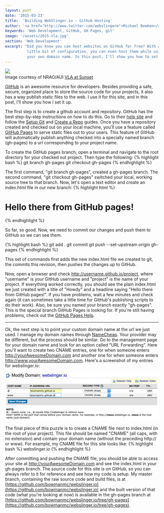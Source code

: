 ```yaml
---
layout: post
date: '2015-03-23'
title:  'Building WebSlinger.io - Github Hosting'
author: '<a href="http://www.twitter.com/webslingerm">Michael Bowman</a>'
keywords: 'Web Development, GitHub, GH Pages, git'
image: '/assets/2015-vla.jpg'
section: 'Web Development'
excerpt: "Did you know you can host websites on GitHub for free? With a
          little bit of configuration, you can even host them while using
          your own domain name. In this post, I'll show you how to set it all up."
---
```


<div class="post-image">
    <img src="{{ page.image }}" />
    <div class="credit">
        Image courtesy of NRAO/AUI
        <a href="http://images.nrao.edu/Telescopes/VLA/92">VLA at Sunset</a>
    </div>
</div>

<p class="typl8-drop-cap">
<a href="https://github.com">GitHub</a> is an awesome resource for developers.
Besides providing a safe, secure, organized place to store the source code for
your projects, it also has a way publish static files to the web.
I use it for this site, and in this post, I'll show you how I set it up.
</p>

The first step is to create a github account and repository.
GitHub has
the best step-by-step instructions on how to do this. Go to their
[help site](https://help.github.com)
and follow the
[Setup Git](https://help.github.com/articles/set-up-git) and
[Create a Repo](https://help.github.com/articles/create-a-repo) guides.
Once you have a repository created and checked out on your local machine, you'll
use a feature called
[GitHub Pages](https://help.github.com/articles/user-organization-and-project-pages/#project-pages)
to serve static files out to your users.
This feature of GitHub will automatically publish anything checked into a
specially named branch (gh-pages) to a url corresponding to your project name.

To create the GitHub pages branch, open a terminal and navigate to the root
directory for your checked out project. Then type the following:
{% highlight bash %}
git branch gh-pages
git checkout gh-pages
{% endhighlight %}

The first command, "git branch gh-pages", created a gh-pages branch. The second
command, "git checkout gh-pages" switched your local, working source tree to
that branch. Now, let's open a text editor and create an index.html file in
our new branch:
{% highlight html %}
<html>
    <head>
        <title>Howdy</title>
    </head>
    <body>
        <h1>Hello there from GitHub pages!</h1>
    </body>
</html>
{% endhighlight %}

So far, so good. Now, we need to commit our changes and push them to GitHub so
we can see them.

{% highlight bash %}
git add .
git commit
git push --set-upstream origin gh-pages
{% endhighlight %}

This set of commands first adds the new index.html file we created to git,
the commits this revision, then pushes the changes up to GitHub.

Now, open a browser and check http://username.github.io/project, where
"username" is your GitHub username and "project" is the name of your project.
If everything worked correctly, you should see the plain index.html we just created
with a title of "Howdy" and a headline saying "Hello there from GitHub pages!".
If you have problems, wait a few minutes and check again (it can sometimes
take a little time for GitHub's publishing scripts to do their work). Also,
be sure you named your branch exactly "gh-pages". This is the special branch
GitHub Pages is looking for. If you're still having problems, check out
the [GitHub Pages Help](https://help.github.com/articles/user-organization-and-project-pages/#project-pages).

<hr />

Ok, the next step is to point your custom domain name at the url we just used.
I manage my domain names through [NameCheap](http://namecheap.com). Your
provider may be different, but the process should be similar. Go to the
management page for your domain name and look for an option called
"URL Forwarding". Here you'll want to create two CNAME entries, one for when
someone enters http://yourAwesomeDomain.com and another one for when
someone enters http://www.yourAwesomeDomain.com. Here's a screenshot of
my entries for webslinger.io:

<div class="post-image">
    <img src="/assets/2015-namecheap-webslinger-urlforwarding.png" alt="CNAME Entries" />
</div>

The final piece of this puzzle is to create a CNAME file next to index.html (in
the root of your project). This file should be named "CNAME" (all caps, with
no extension) and contain your domain name (without the preceding http:// or www).
For example, my CNAME file for this site looks like:
{% highlight bash %}
webslinger.io
{% endhighlight %}

After committing and pushing the CNAME file, you should be able to access your
site at http://yourAwesomeDomain.com and see the index.html in your gh-pages
branch. The source code for this site is on GitHub, so you can always refer
to it for reference and see how my code is setup. My master branch, containing
the raw source code and build files, is at
[https://github.com/bowmanmc/webslinger.io](https://github.com/bowmanmc/webslinger.io)
and the built version of that code (what you're looking at now) is available
in the gh-pages branch at
[https://github.com/bowmanmc/webslinger.io/tree/gh-pages](https://github.com/bowmanmc/webslinger.io/tree/gh-pages).
